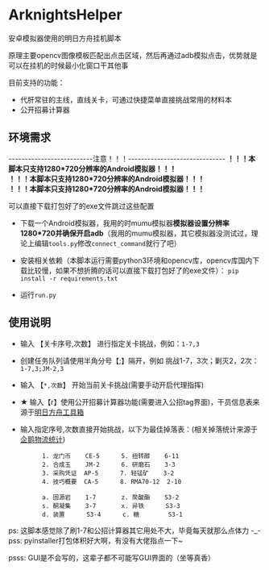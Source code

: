ArknightsHelper
====================================================================
安卓模拟器使用的明日方舟挂机脚本

原理主要opencv图像模板匹配出点击区域，然后再通过adb模拟点击，优势就是可以在挂机的时候最小化窗口干其他事

目前支持的功能：
   * 代肝常驻的主线，直线关卡，可通过快捷菜单直接挑战常用的材料本
   * 公开招募计算器

环境需求
--------------------------------------------------------------------

--------------------------注意！！！------------------------------
**！！！本脚本只支持1280*720分辨率的Android模拟器！！！**  
**！！！本脚本只支持1280*720分辨率的Android模拟器！！！**  
**！！！本脚本只支持1280*720分辨率的Android模拟器！！！**  

可以直接下载打包好了的exe文件跳过这些配置

* 下载一个Android模拟器，我用的时mumu模拟器**模拟器设置分辨率1280*720并确保开启adb**（我用的mumu模拟器，其它模拟器没测试过，理论上编辑`tools.py`修改`connect_command`就行了吧）

* 安装相关依赖（本脚本运行需要python3环境和opencv库，opencv库国内下载比较慢，如果不想折腾的话可以直接下载打包好了的exe文件）：
`pip install -r requirements.txt`

* 运行`run.py`

使用说明
--------------------------------------------------------------------
* 输入 【关卡序号,次数】 进行指定关卡挑战，例如：`1-7,3`
*  创建任务队列请使用半角分号【;】隔开，例如 挑战1-7，3次；剿灭2，2次：`1-7,3;JM-2,3`
* 输入 【`*,次数`】 开始当前关卡挑战(需要手动开启代理指挥)

* ★ 输入【r】使用公开招募计算器功能(需要进入公招tag界面)，干员信息表来源于[明日方舟工具箱](https://aktools.graueneko.xyz/)

* 输入指定序号,次数直接开始挑战，以下为最佳掉落表：(相关掉落统计来源于[企鹅物流统计](https://penguin-stats.io/))

            1. 龙门币    CE-5      5. 扭转醇    6-11
            2. 合成玉    JM-2      6. 研磨石    3-3
            3. 采购凭证  AP-5      7. 轻锰矿    3-2
            4. 技巧概要  CA-5      8. RMA70-12  2-10

            a. 固源岩    1-7       z. 聚酸酯    S3-2
            s. 酮凝集    3-7       x. 异铁      S3-3
            d. 装置      S3-4      c. 糖        S3-1


ps:  这脚本感觉除了刷1-7和公招计算器其它用处不大，毕竟每天就那么点体力 -_-
pss:  pyinstaller打包体积好大啊，有没有大佬指点一下~








































psss: GUI是不会写的，这辈子都不可能写GUI界面的（坐等真香）

